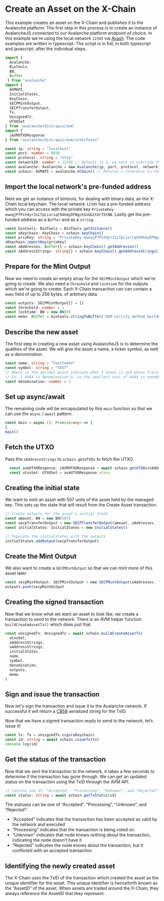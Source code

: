 # Create an Asset on the X-Chain

This example creates an asset on the X-Chain and publishes it to the Avalanche platform. The first step in this process is to create an instance of AvalancheJS connected to our Avalanche platform endpoint of choice. In this example we're using the local network `12345` via [Avash](https://github.com/ava-labs/avalanche-docs/tree/bba457018ce99b2a1bdf51e488b136049254e330/build/tools/avash/README.md). The code examples are written in typescript. The script is in full, in both typescript and javascript, after the individual steps.

```typescript
import { 
  Avalanche,
  BinTools,
  BN,
  Buffer
 } from "avalanche"
import { 
  AVMAPI, 
  InitialStates, 
  KeyChain,
  SECPMintOutput, 
  SECPTransferOutput, 
  Tx,
  UnsignedTx,
  UTXOSet
} from "avalanche/dist/apis/avm"
import { 
  iAVMUTXOResponse 
} from "avalanche/dist/apis/avm/interfaces"

const ip: string = "localhost"
const port: number = 9650
const protocol: string = "http"
const networkID: number = 12345 // Default is 1, we want to override that for our local network
const avalanche: Avalanche = new Avalanche(ip, port, protocol, networkID)
const xchain: AVMAPI = avalanche.XChain() // Returns a reference to the X-Chain used by AvalancheJS
```

## Import the local network's pre-funded address

Next we get an instance of bintools, for dealing with binary data, an the X-Chain local keychain. The local network `12345` has a pre-funded address which you can access with the private key `PrivateKey-ewoqjP7PxY4yr3iLTpLisriqt94hdyDFNgchSxGGztUrTXtNN`. Lastly get the pre-funded address as a `Buffer` and as a `string`.

```typescript
const bintools: BinTools = BinTools.getInstance()
const xKeychain: KeyChain = xchain.keyChain()
const privKey: string = "PrivateKey-ewoqjP7PxY4yr3iLTpLisriqt94hdyDFNgchSxGGztUrTXtNN"
xKeychain.importKey(privKey)
const xAddresses: Buffer[] = xchain.keyChain().getAddresses()
const xAddressStrings: string[] = xchain.keyChain().getAddressStrings()
```

## Prepare for the Mint Output

Now we need to create an empty array for the `SECPMintOutput` which we're going to create. We also need a `threshold` and `locktime` for the outputs which we're going to create. Each X-Chain transaction can can contain a `memo` field of up to 256 bytes. of arbitrary data.

```typescript
const outputs: SECPMintOutput[] = []
const threshold: number = 1
const locktime: BN = new BN(0)
const memo: Buffer = bintools.stringToBuffer("AVM utility method buildCreateAssetTx to create an ANT")
```

## Describe the new asset

The first step in creating a new asset using AvalancheJS is to determine the qualities of the asset. We will give the asset a name, a ticker symbol, as well as a denomination.

```typescript
const name: string = "TestToken"
const symbol: string = "TEST"
// Where is the decimal point indicate what 1 asset is and where fractional assets begin
// Ex: 1 AVAX is denomination 9, so the smallest unit of AVAX is nanoAVAX (nAVAX) at 10^-9 AVAX
const denomination: number = 3
```

## Set up async/await

The remaining code will be encapsulated by this `main` function so that we can use the `async` / `await` pattern.

```typescript
const main = async (): Promise<any> => {
}
main()
```

## Fetch the UTXO

Pass the `xAddressStrings` to `xchain.getUTXOs` to fetch the UTXO.

```typescript
  const avmUTXOResponse: iAVMUTXOResponse = await xchain.getUTXOs(xAddressStrings)
  const utxoSet: UTXOSet = avmUTXOResponse.utxos
```

## Creating the initial state

We want to mint an asset with 507 units of the asset held by the managed key. This sets up the state that will result from the Create Asset transaction.

```typescript
// Create outputs for the asset's initial state
const amount: BN = new BN(507)
const secpTransferOutput = new SECPTransferOutput(amount, xAddresses, locktime, threshold)
const initialStates: InitialStates = new InitialStates()

// Populate the initialStates with the outputs
initialStates.addOutput(secpTransferOutput)
```

## Create the Mint Output

We also want to create a `SECPMintOutput` so that we can mint more of this asset later.

```typescript
const secpMintOutput: SECPMintOutput = new SECPMintOutput(xAddresses, locktime, threshold)
outputs.push(secpMintOutput
```

## Creating the signed transaction

Now that we know what we want an asset to look like, we create a transaction to send to the network. There is an AVM helper function `buildCreateAssetTx()` which does just that.

```typescript
const unsignedTx: UnsignedTx = await xchain.buildCreateAssetTx(
  utxoSet,
  xAddressStrings,
  xAddressStrings,
  initialStates,
  name,
  symbol,
  denomination,
  outputs,
  memo
)
```

## Sign and issue the transaction

Now let's sign the transaction and issue it to the Avalanche network. If successful it will return a [CB58](http://support.avalabs.org/en/articles/4587395-what-is-cb58) serialized string for the TxID.

Now that we have a signed transaction ready to send to the network, let’s issue it!

```typescript
const tx: Tx = unsignedTx.sign(xKeychain)
const id: string = await xchain.issueTx(tx)
console.log(id)
```

## Get the status of the transaction <a id="get-the-status-of-the-transaction"></a>

Now that we sent the transaction to the network, it takes a few seconds to determine if the transaction has gone through. We can get an updated status on the transaction using the TxID through the AVM API.

```typescript
// returns one of: "Accepted", "Processing", "Unknown", and "Rejected"
const status: string = await xchain.getTxStatus(id)
```

The statuses can be one of “Accepted”, “Processing”, “Unknown”, and “Rejected”:

* “Accepted” indicates that the transaction has been accepted as valid by the network and executed
* “Processing” indicates that the transaction is being voted on.
* “Unknown” indicates that node knows nothing about the transaction, indicating the node doesn’t have it
* “Rejected” indicates the node knows about the transaction, but it conflicted with an accepted transaction

## Identifying the newly created asset <a id="identifying-the-newly-created-asset"></a>

The X-Chain uses the TxID of the transaction which created the asset as the unique identifier for the asset. This unique identifier is henceforth known as the “AssetID” of the asset. When assets are traded around the X-Chain, they always reference the AssetID that they represent.

